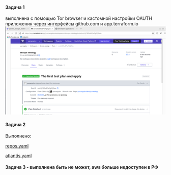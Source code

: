 #### Задача 1 
выполнена с помощью Tor browser и кастомной настройки OAUTH приложения через интерфейсы github.com и app.terraform.io
![img.png](img.png)

#### Задача 2
Выполнено: 

[repos.yaml](repos.yaml)

[atlantis.yaml](atlantis.yaml)

#### Задача 3 - выполнена быть не может, aws больше недоступен в РФ